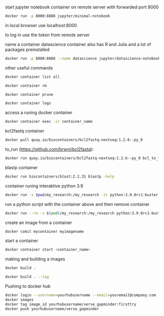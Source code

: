 start jupyter notebook container on remote server with forwarded port 8000
```bash
docker run -p 8000:8888 jupyter/minimal-notebook
```

in local browser use
localhost:8000

to log in use the token from remote server

name a container
datascience container also has R and Julia and a lot of packages preinstalled
```bash
docker run -p 8000:8888 --name datascience jupyter/datascience-notebook
```

other useful commands
```bash
docker container list all

docker container rm 

docker container prune

docker container logs
```

access a runing docker container
```bash
docker container exec -it container_name
```

bcl2fastq container
```bash
docker pull quay.io/biocontainers/bcl2fastq-nextseq:1.2.6--py_0
```

to_run (https://github.com/brwnj/bcl2fastq):
```bash
docker run quay.io/biocontainers/bcl2fastq-nextseq:1.2.6--py_0 bcl_to_fastq -h
```

blastp container
```bash
docker run biocontainers/blast:2.2.31 blastp -help
```

container runing interaktive python 3.9
```bash
docker run -v $pwd/my_research:/my_research -it python:3.9.0rc1-buster
```

run a python script with the container above and then remove container
```bash
docker run --rm -v $(pwd)/my_research:/my_research python:3.9.0rc1-buster python /my_research/new_python_example.py
```

create an image from a container
```bash
docker comit mycontainer myimagename
```

start a container
```bash
docker container start <container_name>
```

making and building a images
```bash
docker build . 

docker build . --tag
```

Pushing to docker hub
```bash
docker login --username=yourhubusername --email=youremail@company.com
docker images
docker tag image_id yourhubusername/verse_gapminder:firsttry
docker push yourhubusername/verse_gapminder
```



